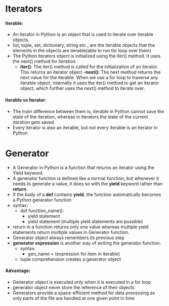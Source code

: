 # Iterators
#### Iterable:
- An iterator in Python is an object that is used to iterate over iterable objects.
- list, tuple, set, dictionary, string etc., are the iterable objects that the elements in the objects are iterable(able to run for loop over them)
- The Python iterators object is initialized using the iter() method. It uses the next() method for iteration
  - **__iter__()**: The iter() method is called for the initialization of an iterator. This returns an iterator object
  -**__next__()**: The next method returns the next value for the iterable. When we use a for loop to traverse any iterable object, internally it uses the iter() method to get an iterator object, which further uses the next() method to iterate over.
 #### Iterable vs Iterator:
- The main difference between them is, iterable in Python cannot save the state of the iteration, whereas in iterators the state of the current iteration gets saved
- Every iterator is also an iterable, but not every iterable is an iterator in Python

# Generator

- A Generator in Python is a function that returns an iterator using the Yield keyword.
- A generator function is defined like a normal function, but whenever it needs to generate a value, it does so with the **yield** keyword rather than **return**.
- If the body of a **def** contains **yield**, the function automatically becomes a Python generator function
- syntax:
  - def function_name():
     - yield statement
     - yield statement (multiple yield statements are possible)
 - return in a function returns only one value whereas multiple yield statements return multiple values in Generator function.
- Generator object always remembers its previous step
- **generator expression** is another way of writing the generator function.
  - syntax:
    - gen_name = (expression for item in iterable)
  - tuple comprehension creates a generator object
#### Advantage:
 - Generator object is executed only when it is executed in a for loop
 - generator object never store the reference of their objects
 - Generators provide a space-efficient method for data processing as only parts of the file are handled at one given point in time
